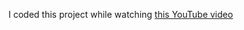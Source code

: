 I coded this project while watching <a href="https://m.youtube.com/watch?v=XPhAR1YdD6o" >this YouTube video</a>